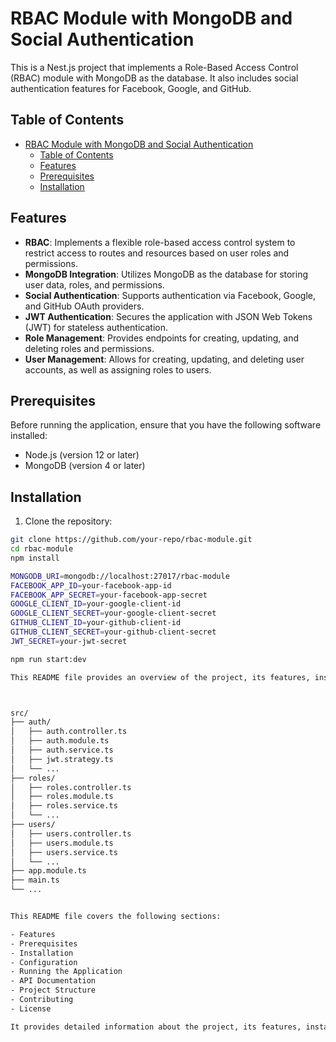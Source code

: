 # RBAC Module with MongoDB and Social Authentication

This is a Nest.js project that implements a Role-Based Access Control (RBAC) module with MongoDB as the database. It also includes social authentication features for Facebook, Google, and GitHub.

## Table of Contents

- [RBAC Module with MongoDB and Social Authentication](#rbac-module-with-mongodb-and-social-authentication)
  - [Table of Contents](#table-of-contents)
  - [Features](#features)
  - [Prerequisites](#prerequisites)
  - [Installation](#installation)

## Features

- **RBAC**: Implements a flexible role-based access control system to restrict access to routes and resources based on user roles and permissions.
- **MongoDB Integration**: Utilizes MongoDB as the database for storing user data, roles, and permissions.
- **Social Authentication**: Supports authentication via Facebook, Google, and GitHub OAuth providers.
- **JWT Authentication**: Secures the application with JSON Web Tokens (JWT) for stateless authentication.
- **Role Management**: Provides endpoints for creating, updating, and deleting roles and permissions.
- **User Management**: Allows for creating, updating, and deleting user accounts, as well as assigning roles to users.

## Prerequisites

Before running the application, ensure that you have the following software installed:

- Node.js (version 12 or later)
- MongoDB (version 4 or later)

## Installation

1. Clone the repository:

```bash
git clone https://github.com/your-repo/rbac-module.git
cd rbac-module
npm install

MONGODB_URI=mongodb://localhost:27017/rbac-module
FACEBOOK_APP_ID=your-facebook-app-id
FACEBOOK_APP_SECRET=your-facebook-app-secret
GOOGLE_CLIENT_ID=your-google-client-id
GOOGLE_CLIENT_SECRET=your-google-client-secret
GITHUB_CLIENT_ID=your-github-client-id
GITHUB_CLIENT_SECRET=your-github-client-secret
JWT_SECRET=your-jwt-secret

npm run start:dev

This README file provides an overview of the project, its features, installation instructions, usage examples, contribution guidelines, and licensing information. You can customize it further to include any additional details or sections specific to your project.



src/
├── auth/
│   ├── auth.controller.ts
│   ├── auth.module.ts
│   ├── auth.service.ts
│   ├── jwt.strategy.ts
│   └── ...
├── roles/
│   ├── roles.controller.ts
│   ├── roles.module.ts
│   ├── roles.service.ts
│   └── ...
├── users/
│   ├── users.controller.ts
│   ├── users.module.ts
│   ├── users.service.ts
│   └── ...
├── app.module.ts
├── main.ts
└── ...


This README file covers the following sections:

- Features
- Prerequisites
- Installation
- Configuration
- Running the Application
- API Documentation
- Project Structure
- Contributing
- License

It provides detailed information about the project, its features, installation instructions, configuration settings, project structure, and contribution guidelines. You can further customize this README file based on your specific project requirements or add any additional sections as needed.




